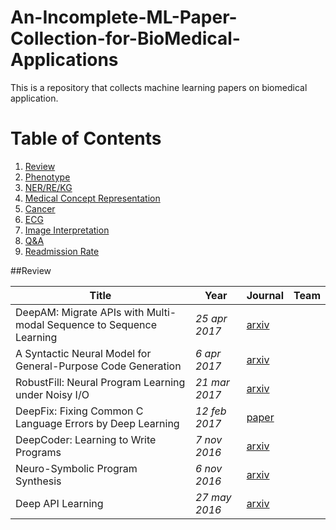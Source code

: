# An-Incomplete-ML-Paper-Collection-for-BioMedical-Applications
This is a repository that collects machine learning papers on biomedical application.
# Table of Contents
1. [Review](#Review)
2. [Phenotype](#Phenotype)
3. [NER/RE/KG](#NER/RE/KG)
4. [Medical Concept Representation](#Medical-Concept-Representation)
5. [Cancer](#Cancer)
5. [ECG](#ECG)
5. [Image Interpretation](#Image-Interpretation)
5. [Q&A](#Q&A)
5. [Readmission Rate](#Readmission-Rate)

##Review

|Title|Year|Journal|Team|
|---|---|---|---|
| DeepAM: Migrate APIs with Multi-modal Sequence to Sequence Learning | _25 apr 2017_ | [arxiv](https://arxiv.org/pdf/1704.07734) |
| A Syntactic Neural Model for General-Purpose Code Generation | _6 apr 2017_ | [arxiv](https://arxiv.org/pdf/1704.01696) |
| RobustFill: Neural Program Learning under Noisy I/O | _21 mar 2017_ | [arxiv](https://arxiv.org/pdf/1703.07469) |
| DeepFix: Fixing Common C Language Errors by Deep Learning | _12 feb 2017_ | [paper](https://github.com/sbrugman/deep-learning-papers/raw/master/papers/deepfix-fixing-common-c-language-errors-by-deep-learning.pdf) |
| DeepCoder: Learning to Write Programs | _7 nov 2016_ | [arxiv](https://arxiv.org/pdf/1611.01989) |
| Neuro-Symbolic Program Synthesis | _6 nov 2016_ | [arxiv](https://arxiv.org/pdf/1611.01855) |
| Deep API Learning | _27 may 2016_ | [arxiv](https://arxiv.org/pdf/1605.08535) |
